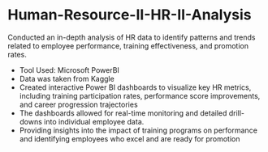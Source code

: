 # Human-Resource-II-HR-II-Analysis
Conducted an in-depth analysis of HR data to identify patterns and trends related to employee performance, training effectiveness, and promotion rates. 

* Tool Used: Microsoft PowerBI
* Data was taken from Kaggle
* Created interactive Power BI dashboards to visualize key HR metrics, including training participation rates, performance score improvements, and career progression trajectories
* The dashboards allowed for real-time monitoring and detailed drill-downs into individual employee data.
* Providing insights into the impact of training programs on performance and identifying employees who excel and are ready for promotion
